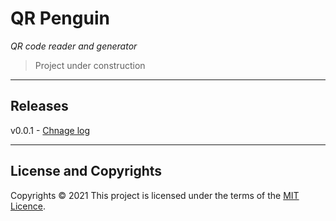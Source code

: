 # QR Penguin

_QR code reader and generator_

> Project under construction

---

## Releases

v0.0.1 - [Chnage log](CHANGELOG.md)

---

## License and Copyrights

Copyrights &copy; 2021
This project is licensed under the terms of the [MIT Licence](LICENSE).
